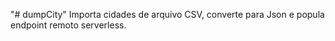"# dumpCity" 
Importa cidades de arquivo CSV, converte para Json e popula endpoint remoto serverless.

